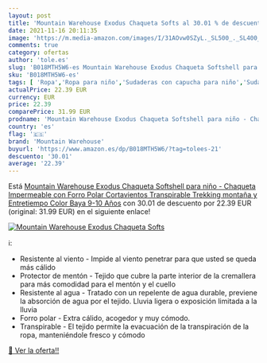 ```yaml
---
layout: post
title: 'Mountain Warehouse Exodus Chaqueta Softs al 30.01 % de descuento'
date: 2021-11-16 20:11:35
image: 'https://m.media-amazon.com/images/I/31AOvw0SZyL._SL500_._SL400_.jpg'
comments: true
category: ofertas
author: 'tole.es'
slug: 'B018MTH5W6-es Mountain Warehouse Exodus Chaqueta Softshell para niño -...'
sku: 'B018MTH5W6-es'
tags: [ 'Ropa','Ropa para niño','Sudaderas con capucha para niño','Sudaderas para niño','chaqueta','mountain warehouse', ]
actualPrice: 22.39 EUR
currency: EUR
price: 22.39
comparePrice: 31.99 EUR
prodname: 'Mountain Warehouse Exodus Chaqueta Softshell para niño - Chaqueta Impermeable con Forro Polar  Cortavientos  Transpirable Trekking  montaña y Entretiempo Color Baya 9-10 Años'
country: 'es'
flag: '🇪🇸'
brand: 'Mountain Warehouse'
buyurl: 'https://www.amazon.es/dp/B018MTH5W6/?tag=tolees-21'
descuento: '30.01'
average: '22.39'
---
```


Está [Mountain Warehouse Exodus Chaqueta Softshell para niño - Chaqueta Impermeable con Forro Polar  Cortavientos  Transpirable Trekking  montaña y Entretiempo Color Baya 9-10 Años](https://www.amazon.es/dp/B018MTH5W6/?tag=tolees-21) con 30.01 de descuento por 22.39 EUR (original: 31.99 EUR) en el siguiente enlace!

[![Mountain Warehouse Exodus Chaqueta Softs](https://m.media-amazon.com/images/I/31AOvw0SZyL._SL500_._SL400_.jpg)](https://www.amazon.es/dp/B018MTH5W6/?tag=tolees-21)

ℹ️:

- Resistente al viento - Impide al viento penetrar para que usted se queda más cálido
- Protector de mentón - Tejido que cubre la parte interior de la cremallera para más comodidad para el mentón y el cuello
- Resistente al agua - Tratado con un repelente de agua durable, previene la absorción de agua por el tejido. Lluvia ligera o exposición limitada a la lluvia
- Forro polar - Extra cálido, acogedor y muy cómodo.
- Transpirable - El tejido permite la evacuación de la transpiración de la ropa, manteniéndole fresco y cómodo

[🛒 Ver la oferta!!](https://www.amazon.es/dp/B018MTH5W6/?tag=tolees-21)

